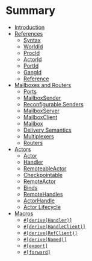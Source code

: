 # Summary

- [Introduction](./introduction.md)
- [References](references/index.md)
  - [Syntax](references/syntax.md)
  - [WorldId](references/world_id.md)
  - [ProcId](references/proc_id.md)
  - [ActorId](references/actor_id.md)
  - [PortId](references/port_id.md)
  - [GangId](references/gang_id.md)
  - [Reference](references/reference.md)
  <!-- - [Typed References](references/typed_refs.md) -->
  <!-- - [Gangs](references/gangs.md) -->
  <!-- - [Bindings](references/bindings.md) -->
- [Mailboxes and Routers](mailboxes/index.md)
  - [Ports](mailboxes/ports.md)
  - [MailboxSender](mailboxes/mailbox_sender.md)
  - [Reconfigurable Senders](mailboxes/reconfigurable_sender.md)
  - [MailboxServer](mailboxes/mailbox_server.md)
  - [MailboxClient](mailboxes/mailbox_client.md)
  - [Mailbox](mailboxes/mailbox.md)
  - [Delivery Semantics](mailboxes/delivery.md)
  - [Multiplexers](mailboxes/multiplexer.md)
  - [Routers](mailboxes/routers.md)
- [Actors](actors/index.md)
  - [Actor](actors/actor.md)
  - [Handler](actors/handler.md)
  - [RemoteableActor](actors/remotable_actor.md)
  - [Checkpointable](actors/checkpointable.md)
  - [RemoteActor](actors/remote_actor.md)
  - [Binds](actors/binds.md)
  - [RemoteHandles](actors/remote_handles.md)
  - [ActorHandle](actors/actor_handle.md)
  - [Actor Lifecycle](actors/actor_lifecycle.md)
- [Macros](macros/index.md)
  - [`#[derive(Handler)]`](macros/handler.md)
  - [`#[derive(HandleClient)]`](macros/handle_client.md)
  - [`#[derive(RefClient)]`](macros/ref_client.md)
  - [`#[derive(Named)]`](macros/named.md)
  - [`#[export]`](macros/export.md)
  - [`#[forward]`](macros/forward.md)

